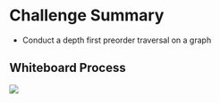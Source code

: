 # Challenge Summary
<!-- Description of the challenge -->
- Conduct a depth first preorder traversal on a graph

## Whiteboard Process
<!-- Embedded whiteboard image -->
![](https://i.ibb.co/TTpXJBP/dfsUML.png)

